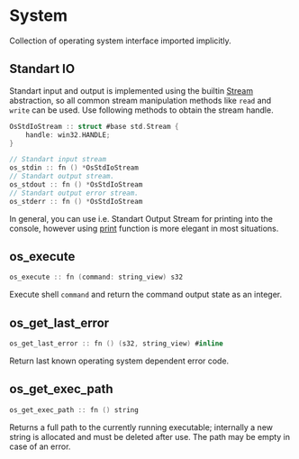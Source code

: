 # System

Collection of operating system interface imported implicitly.

## Standart IO

Standart input and output is implemented using the builtin [Stream](/modules/io) abstraction, so all common stream manipulation methods
like `read` and `write` can be used. Use following methods to obtain the stream handle.

```c
OsStdIoStream :: struct #base std.Stream {
    handle: win32.HANDLE;
}

// Standart input stream
os_stdin :: fn () *OsStdIoStream
// Standart output stream.
os_stdout :: fn () *OsStdIoStream
// Standart output error stream.
os_stderr :: fn () *OsStdIoStream
```

In general, you can use i.e. Standart Output Stream for printing into the console, however using [print](/modules/print) function is
more elegant in most situations.

## os_execute

```c
os_execute :: fn (command: string_view) s32
```

Execute shell `command` and return the command output state as an integer.

## os_get_last_error

```c
os_get_last_error :: fn () (s32, string_view) #inline
```

Return last known operating system dependent error code.

## os_get_exec_path

```c
os_get_exec_path :: fn () string
```

Returns a full path to the currently running executable; internally a new string is allocated and must be deleted after use.
The path may be empty in case of an error.

